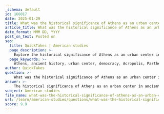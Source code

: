 ```yaml
---
_schema: default
id: 166017
date: 2025-01-29
title: What was the historical significance of Athens as an urban center in ancient times?
article_title: What was the historical significance of Athens as an urban center in ancient times?
date_format: MMM DD, YYYY
post_on_text: Posted on
seo:
  title: QuickTakes | American studies
  page_description: >-
    Explore the historical significance of Athens as an urban center in ancient times, highlighting its contributions to democracy, culture, architecture, and political thought.
  page_keywords: >-
    Athens, ancient history, urban center, democracy, Acropolis, Parthenon, cultural heritage, political history, intellectual legacy, socioeconomic structure, Attica, trade, military power, philosophy, Athenian society, Synoecism
author: QuickTakes
question: >-
    What was the historical significance of Athens as an urban center in ancient times?
answer: >-
    The historical significance of Athens as an urban center in ancient times is multifaceted, encompassing its geographical, political, cultural, and architectural contributions to the development of Western civilization.\n\n### 1. Geographical Context\nAthens is located in the region of Attica, which played a crucial role in its development. The proximity to the sea, particularly through the Port of Piraeus, facilitated trade and military endeavors, making Athens a vital hub for commerce and naval power. Key locations such as Eleusis and Marathon also contributed to its historical narrative, with Marathon being the site of a pivotal battle that showcased Athenian valor and military strategy.\n\n### 2. Mythical and Historical Foundations\nThe myth of Synoecism, attributed to the legendary hero Theseus, describes the unification of the various communities of Attica under a single political entity, establishing Athens as the capital. This unification laid the groundwork for the city's later political and social structures.\n\n### 3. Urban and Architectural Development\nAthens is renowned for its architectural achievements, particularly the Acropolis, which served as a citadel and cultural center. The Parthenon, a temple dedicated to the goddess Athena, exemplifies the artistic and engineering prowess of ancient Greeks. These structures not only served religious purposes but also symbolized Athenian identity and pride, influencing architectural styles for centuries.\n\n### 4. Athenian Democracy\nAthens is often hailed as the birthplace of democracy. The evolution of its political institutions, including the Assembly of Citizens, the Council of 500, and the law courts, allowed for a participatory form of governance that emphasized citizen involvement. This direct democracy was revolutionary for its time and has had a lasting impact on modern democratic systems. Key political theorists and reformers, such as Solon and Kleisthenes, implemented reforms that expanded political participation and laid the foundation for radical democracy.\n\n### 5. Cultural and Intellectual Legacy\nAthens was not only a political center but also a cultural and intellectual powerhouse. It was home to philosophers like Socrates, Plato, and Aristotle, whose ideas on ethics, governance, and human nature continue to influence contemporary thought. The city's emphasis on rhetoric and philosophy fostered an environment of critical thinking and debate, shaping educational practices that resonate to this day.\n\n### 6. Socioeconomic Structure\nThe Athenian society was characterized by a complex socioeconomic structure, with distinct classes including citizens, metics (resident aliens), and slaves. This stratification influenced political participation and civic responsibilities, as only free male citizens had the right to vote and hold public office.\n\n### Conclusion\nIn summary, Athens' significance as an urban center in ancient times lies in its pioneering role in the development of democracy, its rich cultural and intellectual heritage, and its architectural achievements. The city's historical evolution has left an indelible mark on political thought, governance structures, and cultural practices, making it a cornerstone of Western civilization.
subject: American studies
file_name: what-was-the-historical-significance-of-athens-as-an-urban-center-in-ancient-times.md
url: /learn/american-studies/questions/what-was-the-historical-significance-of-athens-as-an-urban-center-in-ancient-times
score: 9.0
---
```


&nbsp;